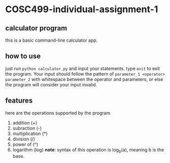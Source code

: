 # COSC499-individual-assignment-1
## calculator program

this is a basic command-line calculator app.

## how to use
just run `python calculator.py` and input your statements. type `exit` to exit the program. Your input should follow the pattern of `parameter_1 <operator> parameter_2` with whitespace between the operator and parameters, or else the program will consider your input invalid.

## features
here are the operations supported by the program
1. addition (+)
2. subraction (-)
3. multiplication (*)
4. division (/)
5. power of (^)
6. logarithm (log) **note**: syntax of this operation is log<sub>b</sub>(a), meaning b is the base.